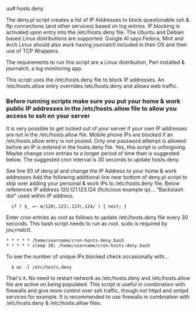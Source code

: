 uu# hosts.deny

The deny.pl script creates a list of IP Addresses to block questionable ssh & ftp connections (and other services) based on log entries. IP blocking is activated upon entry into the /etc/hosts.deny file. The Ubuntu and Debian based Linux distributions are supported.
Google AI says Fedora, Mint and Arch Linux should also work having journalctl included in their OS and their use of TCP Wrappers.

The requirements to run this script are a Linux distribution, Perl installed & journalctl, a log monitoring app.

This script uses the /etc/hosts.deny file to block IP addresses.  An /etc/hosts.allow entry overrides /etc/hosts.deny and allows web traffic.
### Before running scripts make sure you put your home & work public IP addresses in the /etc/hosts.allow file to allow you access to ssh on your server
It is very possible to get locked out of your server if your own IP addresses are not in the /etc/hosts.allow file.  Mobile phone IPs are blocked if an /etc/hosts.allow entry is not posted. Only one password attempt is allowed 
before an IP is entered in the hosts.deny file.  Yes, this script is unforgiving.  Maybe change cron entries to a longer period of time than is suggested below.  The suggested cron interval is 30 seconds to update hosts.deny. 

See line 93 of deny.pl and change the IP Address to your home & work addresses
Add the following additional line near bottom of deny.pl script to skip over adding your personal & work IPs to /etc/hosts.deny file.
Below references IP address 120.121.123.124 (ficticious example ip)... "Backslash dot" used within IP address. 
 
      if ( $_ =~ m/120\.121\.123\.124/ ) { next; }
 
Enter cron entries as root as follows to update /etc/hosts.deny file every 30 seconds. This bash script needs to run as root. sudo is required by jou;rnalctl.

    * * * * * /home/username/cron-hosts-deny.bash
    * * * * * sleep 30; /home/username/cron-hosts-deny.bash 

To see the number of unique IPs blocked check occasionally with...

      $ wc -l /etc/hosts.deny

That's it.  No need to restart network as /etc/hosts.deny and /etc/hosts.allow file are active on being populated.
This script is useful in combination with firewalls and give more control over ssh traffic, though not httpd and smtpd services for example.
It is recommended to use firewalls in combnation with /etc/hosts.deny & /etc/hosts.allow files. 

